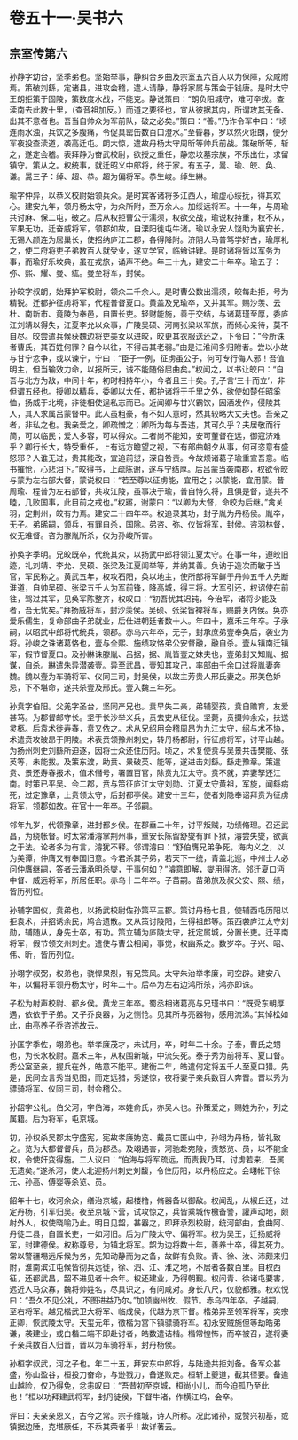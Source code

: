 # 卷五十一·吴书六

## 宗室传第六

孙静字幼台，坚季弟也。坚始举事，静纠合乡曲及宗室五六百人以为保障，众咸附焉。策破刘繇，定诸县，进攻会稽，遣人请静，静将家属与策会于钱唐。是时太守王朗拒策于固陵，策数度水战，不能克。静说策曰：“朗负阻城守，难可卒拔。查渎南去此数十里，（查音祖加反。）而道之要径也，宜从彼据其内，所谓攻其无备、出其不意者也。吾当自帅众为军前队，破之必矣。”策曰：“善。”乃诈令军中曰：“顷连雨水浊，兵饮之多腹痛，令促具罂缶数百口澄水。”至昏暮，罗以然火诳朗，便分军夜投查渎道，袭高迁屯。朗大惊，遣故丹杨太守周昕等帅兵前战。策破昕等，斩之，遂定会稽。表拜静为奋武校尉，欲授之重任，静恋坟墓宗族，不乐出仕，求留镇守。策从之。权统事，就迁昭义中郎将，终于家。有五子，暠、瑜、皎、奂、谦。暠三子：绰、超、恭。超为偏将军。恭生峻。绰生綝。

瑜字仲异，以恭义校尉始领兵众。是时宾客诸将多江西人，瑜虚心绥抚，得其欢心。建安九年，领丹杨太守，为众所附，至万余人。加绥远将军。十一年，与周瑜共讨麻、保二屯，破之。后从权拒曹公于濡须，权欲交战，瑜说权持重，权不从，军果无功。迁奋威将军，领郡如故，自溧阳徙屯牛渚。瑜以永安人饶助为襄安长，无锡人颜连为居巢长，使招纳庐江二郡，各得降附。济阴人马普笃学好古，瑜厚礼之，使二府将吏子弟数百人就受业，遂立学官，临飨讲肄。是时诸将皆以军务为事，而瑜好乐坟典，虽在戎旅，诵声不绝。年三十九，建安二十年卒。瑜五子：弥、熙、耀、曼、纮。曼至将军，封侯。

孙皎字叔朗，始拜护军校尉，领众二千余人。是时曹公数出濡须，皎每赴拒，号为精锐。迁都护征虏将军，代程普督夏口。黄盖及兄瑜卒，又并其军。赐沙羡、云杜、南新市、竟陵为奉邑，自置长吏。轻财能施，善于交结，与诸葛瑾至厚，委庐江刘靖以得失，江夏李允以众事，广陵吴硕、河南张梁以军旅，而倾心亲待，莫不自尽。皎尝遣兵候获魏边将吏美女以进皎，皎更其衣服送还之，下令曰：“今所诛者曹氏，其百姓何罪？自今以往，不得击其老弱。”由是江淮间多归附者。尝以小故与甘宁忿争，或以谏宁，宁曰：“臣子一例，征虏虽公子，何可专行侮人邪！吾值明主，但当输效力命，以报所天，诚不能随俗屈曲矣。”权闻之，以书让皎曰：“自吾与北方为敌，中间十年，初时相持年小，今者且三十矣。孔子言‘三十而立’，非但谓五经也。授卿以精兵，委卿以大任，都护诸将于千里之外，欲使如楚任昭奚恤，扬威于北境，非徒相使逞私志而已。近闻卿与甘兴霸饮，因酒发作，侵陵其人，其人求属吕蒙督中。此人虽粗豪，有不如人意时，然其较略大丈夫也。吾亲之者，非私之也。我亲爱之，卿疏憎之；卿所为每与吾违，其可久乎？夫居敬而行简，可以临民；爱人多容，可以得众。二者尚不能知，安可董督在远，御寇济难乎？卿行长大，特受重任，上有远方瞻望之视，下有部曲朝夕从事，何可恣意有盛怒邪？人谁无过，贵其能改，宜追前愆，深自咎责。今故烦诸葛子瑜重宣吾意。临书摧怆，心悲泪下。”皎得书，上疏陈谢，遂与宁结厚。后吕蒙当袭南郡，权欲令皎与蒙为左右部大督，蒙说权曰：“若至尊以征虏能，宜用之；以蒙能，宜用蒙。昔周瑜、程普为左右部督，共攻江陵，虽事决于瑜，普自恃久将，且俱是督，遂共不睦，几败国事，此目前之戒也。”权寤，谢蒙曰：“以卿为大督，命皎为后继。”禽关羽，定荆州，皎有力焉。建安二十四年卒。权追录其功，封子胤为丹杨侯。胤卒，无子。弟晞嗣，领兵，有罪自杀，国除。弟咨、弥、仪皆将军，封侯。咨羽林督，仪无难督。咨为滕胤所杀，仪为孙峻所害。

孙奂字季明。兄皎既卒，代统其众，以扬武中郎将领江夏太守。在事一年，遵皎旧迹，礼刘靖、李允、吴硕、张梁及江夏闾举等，并纳其善。奂讷于造次而敏于当官，军民称之。黄武五年，权攻石阳，奂以地主，使所部将军鲜于丹帅五千人先断淮道，自帅吴硕、张梁五千人为军前锋，降高城，得三将。大军引还，权诏使在前往，驾过其军，见奂军陈整齐，权叹曰：“初吾忧其迟钝，今治军，诸将少能及者，吾无忧矣。”拜扬威将军，封沙羡侯。吴硕、张梁皆裨将军，赐爵关内侯。奂亦爱乐儒生，复命部曲子弟就业，后仕进朝廷者数十人。年四十，嘉禾三年卒。子承嗣，以昭武中郎将代统兵，领郡。赤乌六年卒，无子，封承庶弟壹奉奂后，袭业为将。孙峻之诛诸葛恪也，壹与全熙、施绩攻恪弟公安督融，融自杀。壹从镇南迁镇军，假节督夏口。及孙綝诛滕胤、吕据，据、胤皆壹之妹夫也，壹弟封又知胤、据谋，自杀。綝遣朱异潜袭壹。异至武昌，壹知其攻己，率部曲千余口过将胤妻奔魏。魏以壹为车骑将军、仪同三司，封吴侯，以故主芳贵人邢氏妻之。邢美色妒忌，下不堪命，遂共杀壹及邢氏。壹入魏三年死。

孙贲字伯阳。父羌字圣台，坚同产兄也。贲早失二亲，弟辅婴孩，贲自赡育，友爱甚笃。为郡督邮守长。坚于长沙举义兵，贲去吏从征伐。坚薨，贲摄帅余众，扶送灵柩。后袁术徙寿春，贲又依之。术从兄绍用会稽周昂为九江太守，绍与术不协，术遣贲攻破昂于阴陵。术表贲领豫州刺史，转丹杨都尉，行征虏将军，讨平山越。为扬州刺史刘繇所迫逐，因将士众还住历阳。顷之，术复使贲与吴景共击樊能、张英等，未能拔。及策东渡，助贲、景破英、能等，遂进击刘繇。繇走豫章。策遣贲、景还寿春报术，值术僭号，署置百官，除贲九江太守。贲不就，弃妻孥还江南。时策已平吴、会二郡，贲与策征庐江太守刘勋、江夏太守黄祖，军旋，闻繇病死，过定豫章，上贲领太守，后封都亭侯。建安十三年，使者刘隐奉诏拜贲为征虏将军，领郡如故。在官十一年卒。子邻嗣。

邻年九岁，代领豫章，进封都乡侯。在郡垂二十年，讨平叛贼，功绩脩理。召还武昌，为绕帐督。时太常潘濬掌荆州事，重安长陈留舒燮有罪下狱，濬尝失燮，欲寘之于法。论者多为有言，濬犹不释。邻谓濬曰：“舒伯膺兄弟争死，海内义之，以为美谭，仲膺又有奉国旧意。今君杀其子弟，若天下一统，青盖北巡，中州士人必问仲膺继嗣，答者云潘承明杀燮，于事何如？”濬意即解，燮用得济。邻迁夏口沔中督、威远将军，所居任职。赤乌十二年卒。子苗嗣。苗弟旅及叔父安、熙、绩，皆历列位。

孙辅字国仪，贲弟也，以扬武校尉佐孙策平三郡。策讨丹杨七县，使辅西屯历阳以拒袁术，并招诱余民，鸠合遗散。又从策讨陵阳，生得祖郎等。策西袭庐江太守刘勋，辅随从，身先士卒，有功。策立辅为庐陵太守，抚定属城，分置长吏。迁平南将军，假节领交州刺史。遣使与曹公相闻，事觉，权幽系之。数岁卒。子兴、昭、伟、昕，皆历列位。

孙翊字叔弼，权弟也，骁悍果烈，有兄策风。太守朱治举孝廉，司空辟。建安八年，以偏将军领丹杨太守，时年二十。后卒为左右边鸿所杀，鸿亦即诛。

子松为射声校尉、都乡侯。黄龙三年卒。蜀丞相诸葛亮与兄瑾书曰：“既受东朝厚遇，依依于子弟。又子乔良器，为之恻怆。见其所与亮器物，感用流涕。”其悼松如此，由亮养子乔咨述故云。

孙匡字季佐，翊弟也。举孝廉茂才，未试用，卒，时年二十余。子泰，曹氏之甥也，为长水校尉。嘉禾三年，从权围新城，中流矢死。泰子秀为前将军、夏口督。秀公室至亲，握兵在外，皓意不能平。建衡二年，皓遣何定将五千人至夏口猎。先是，民间佥言秀当见图，而定远猎，秀遂惊，夜将妻子亲兵数百人奔晋。晋以秀为骠骑将军、仪同三司，封会稽公。

孙韶字公礼。伯父河，字伯海，本姓俞氏，亦吴人也。孙策爱之，赐姓为孙，列之属籍。后为将军，屯京城。

初，孙权杀吴郡太守盛宪，宪故孝廉妫览、戴员亡匿山中，孙翊为丹杨，皆礼致之。览为大都督督兵，员为郡丞。及翊遇害，河驰赴宛陵，责怒览、员，以不能全权，令使奸变得施。二人议曰：“伯海与将军疏远，而责我乃耳。讨虏若来，吾属无遗矣。”遂杀河，使人北迎扬州刺史刘馥，令住历阳，以丹杨应之。会翊帐下徐元、孙高、傅婴等杀览、员。

韶年十七，收河余众，缮治京城，起楼橹，脩器备以御敌。权闻乱，从椒丘还，过定丹杨，引军归吴。夜至京城下营，试攻惊之，兵皆乘城传檄备警，讙声动地，颇射外人，权使晓喻乃止。明日见韶，甚器之，即拜承烈校尉，统河部曲，食曲阿、丹徒二县，自置长吏，一如河旧。后为广陵太守、偏将军。权为吴王，迁扬威将军，封建德侯。权称尊号，为镇北将军。韶为边将数十年，善养士卒，得其死力。常以警疆埸远斥候为务，先知动静而为之备，故鲜有负败。青、徐、汝、沛颇来归附，淮南滨江屯候皆彻兵远徙，徐、泗、江、淮之地，不居者各数百里。自权西征，还都武昌，韶不进见者十余年。权还建业，乃得朝觐。权问青、徐诸屯要害，远近人马众寡，魏将帅姓名，尽具识之，有问咸对。身长八尺，仪貌都雅。权欢悦曰：“吾久不见公礼，不图进益乃尔。”加领幽州牧、假节。赤乌四年卒。子越嗣，至右将军。越兄楷武卫大将军、临成侯，代越为京下督。楷弟异至领军将军，奕宗正卿，恢武陵太守。天玺元年，徵楷为宫下镇骠骑将军。初永安贼施但等劫皓弟谦，袭建业，或白楷二端不即赴讨者，皓数遣诘楷。楷常惶怖，而卒被召，遂将妻子亲兵数百人归晋，晋以为车骑将军，封丹杨侯。

孙桓字叔武，河之子也。年二十五，拜安东中郎将，与陆逊共拒刘备。备军众甚盛，弥山盈谷，桓投刀奋命，与逊戮力，备遂败走。桓斩上夔道，截其径要。备逾山越险，仅乃得免，忿恚叹曰：“吾昔初至京城，桓尚小儿，而今迫孤乃至此也！”桓以功拜建武将军，封丹徒侯，下督牛渚，作横江坞，会卒。

评曰：夫亲亲恩义，古今之常。宗子维城，诗人所称。况此诸孙，或赞兴初基，或镇据边陲，克堪厥任，不忝其荣者乎！故详著云。
